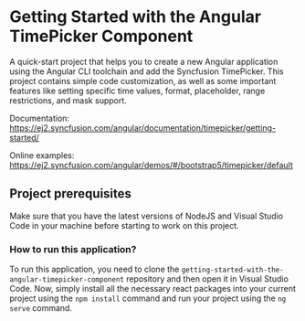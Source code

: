 # Getting Started with the Angular TimePicker Component

A quick-start project that helps you to create a new Angular application using the Angular CLI toolchain and add the Syncfusion TimePicker. This project contains simple code customization, as well as some important features like setting specific time values, format, placeholder, range restrictions, and mask support.

Documentation: https://ej2.syncfusion.com/angular/documentation/timepicker/getting-started/

Online examples: https://ej2.syncfusion.com/angular/demos/#/bootstrap5/timepicker/default

## Project prerequisites

Make sure that you have the latest versions of NodeJS and Visual Studio Code in your machine before starting to work on this project.

### How to run this application?

To run this application, you need to clone the `getting-started-with-the-angular-timepicker-component` repository and then open it in Visual Studio Code. Now, simply install all the necessary react packages into your current project using the `npm install` command and run your project using the `ng serve` command.